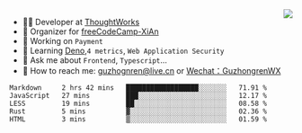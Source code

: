 <img align="right" src="https://github-readme-stats.vercel.app/api?username=guzhongren&show_icons=true&icon_color=805AD5&text_color=000&bg_color=ffffff&hide_title=true" />

- 👨‍💻  Developer at [ThoughtWorks](https://thoughtworks.com)
- 🏢 Organizer for [freeCodeCamp-XiAn](https://github.com/orgs/freeCodeCamp-XiAn)
- 🔭 Working on `Payment`
- 🌱 Learning [Deno](https://deno.land/),`4 metrics`,  `Web Application Security`
- 💬 Ask me about `Frontend`, `Typescript`...
- 🔎 How to reach me: [guzhognren@live.cn](guzhognren@live.cn) or [Wechat：GuzhongrenWX]()

<!--START_SECTION:waka-->
```text
Markdown     2 hrs 42 mins   ██████████████████░░░░░░░   71.91 % 
JavaScript   27 mins         ███░░░░░░░░░░░░░░░░░░░░░░   12.17 % 
LESS         19 mins         ██░░░░░░░░░░░░░░░░░░░░░░░   08.58 % 
Rust         5 mins          ▓░░░░░░░░░░░░░░░░░░░░░░░░   02.36 % 
HTML         3 mins          ▒░░░░░░░░░░░░░░░░░░░░░░░░   01.59 % 
```
<!--END_SECTION:waka-->

